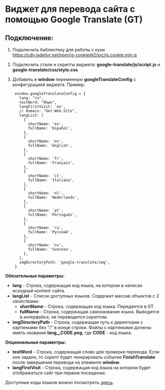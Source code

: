 # Виджет для перевода сайта с помощью Google Translate (GT)

## Подключение:

1. Подключить библиотеку для работы с куки https://cdn.jsdelivr.net/npm/js-cookie@2/src/js.cookie.min.js
2. Подключить стили и скрипты виджета: **google-translate/js/script.js** и **google-translate/css/style.css**
3. Добавить в **window** переменную **googleTranslateConfig** с конфигурацией виджета. Пример:

        window.googleTranslateConfig = {
          lang: "ru",
          testWord: "Язык",
          langFirstVisit: 'en',
          // domain: "Get-Web.Site",
          langList: [
            {
              shortName: 'es',
              fullName: 'Español',
            },
            {
              shortName: 'en',
              fullName: 'English',
            },
            {
              shortName: 'fr',
              fullName: 'Français',
            },
            {
              shortName: 'it',
              fullName: 'Italiano',
            },
            {
              shortName: 'nl',
              fullName: 'Nederlands',
            },
            {
              shortName: 'pt',
              fullName: 'Português',
            },
            {
              shortName: 'ru',
              fullName: 'Русский',
            },
            {
              shortName: 'sv',
              fullName: 'Svenska',
            },
          ],
          imgDirectoryPath: 'google-translate/img',
        }

**Обязательные параметры:**
* **lang** - Строка, содержащая код языка, на котором в написан исходный контент сайта.
* **langList** - Список доступных языков. Содержит массив объектов с 2 свойствами:
  * **shortName** - Строка, содержащая код языка. Передается в GT.
  * **fullName** - Строка, содержащая самоназвание языка. Выводится в интерфейсе, не переводится скриптом.
* **imgDirectoryPath** - Строка, содержащая путь к директории с картинками без "/" в конце строки. Файлы с картинками должны иметь названия **lang__CODE.png**, где **CODE** - код языка.

**Опциональные параметры:**
* **testWord** - Строка, содержащая слово для проверки перевода. Если оно задано, то скрипт будет генерировать событие **FinishTranslate** после завершения перевода на элементе **window**.
* **langFirstVisit** - Строка, содержащая код языка на котором будет отображаться сайт при первом посещении.

Доступные коды языков можно посмотреть [здесь](https://developers.google.com/admin-sdk/directory/v1/languages).
